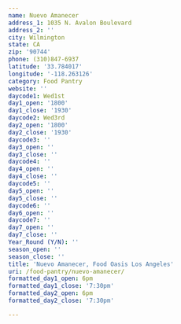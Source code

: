 ```yaml
---
name: Nuevo Amanecer
address_1: 1035 N. Avalon Boulevard
address_2: ''
city: Wilmington
state: CA
zip: '90744'
phone: (310)847-6937
latitude: '33.784017'
longitude: '-118.263126'
category: Food Pantry
website: ''
daycode1: Wed1st
day1_open: '1800'
day1_close: '1930'
daycode2: Wed3rd
day2_open: '1800'
day2_close: '1930'
daycode3: ''
day3_open: ''
day3_close: ''
daycode4: ''
day4_open: ''
day4_close: ''
daycode5: ''
day5_open: ''
day5_close: ''
daycode6: ''
day6_open: ''
daycode7: ''
day7_open: ''
day7_close: ''
Year_Round (Y/N): ''
season_open: ''
season_close: ''
title: 'Nuevo Amanecer, Food Oasis Los Angeles'
uri: /food-pantry/nuevo-amanecer/
formatted_day1_open: 6pm
formatted_day1_close: '7:30pm'
formatted_day2_open: 6pm
formatted_day2_close: '7:30pm'

---
```

